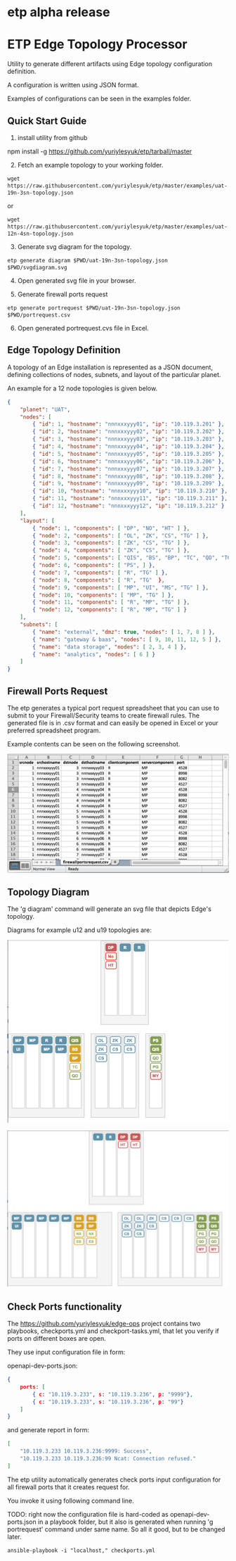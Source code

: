 # etp alpha release


# ETP Edge Topology Processor

Utility to generate different artifacts using Edge topology configuration definition.

A configuration is written using JSON format. 

Examples of configurations can be seen in the examples folder.

## Quick Start Guide

1. install utility from github

npm install -g https://github.com/yuriylesyuk/etp/tarball/master


2. Fetch an example topology to your working folder. 

```shell
wget https://raw.githubusercontent.com/yuriylesyuk/etp/master/examples/uat-19n-3sn-topology.json
```
or
```shell
wget https://raw.githubusercontent.com/yuriylesyuk/etp/master/examples/uat-12n-4sn-topology.json
```

3. Generate svg diagram for the topology.
```shell
etp generate diagram $PWD/uat-19n-3sn-topology.json $PWD/svgdiagram.svg
```
4. Open generated svg file in your browser.


5. Generate firewall ports request
```shell
etp generate portrequest $PWD/uat-19n-3sn-topology.json $PWD/portrequest.csv
```

6. Open generated portrequest.cvs file in Excel.

## Edge Topology Definition

A topology of an Edge installation is represented as a JSON document, defining collections of nodes, subnets, and layout of the particular planet.

An example for a 12 node topologies is given below.

```json
{
    "planet": "UAT",
    "nodes": [
        { "id": 1, "hostname": "nnnxxxyyy01", "ip": "10.119.3.201" },
        { "id": 2, "hostname": "nnnxxxyyy02", "ip": "10.119.3.202" },
        { "id": 3, "hostname": "nnnxxxyyy03", "ip": "10.119.3.203" },
        { "id": 4, "hostname": "nnnxxxyyy04", "ip": "10.119.3.204" },
        { "id": 5, "hostname": "nnnxxxyyy05", "ip": "10.119.3.205" },
        { "id": 6, "hostname": "nnnxxxyyy06", "ip": "10.119.3.206" },
        { "id": 7, "hostname": "nnnxxxyyy07", "ip": "10.119.3.207" },
        { "id": 8, "hostname": "nnnxxxyyy08", "ip": "10.119.3.208" },
        { "id": 9, "hostname": "nnnxxxyyy09", "ip": "10.119.3.209" },
        { "id": 10, "hostname": "nnnxxxyyy10", "ip": "10.119.3.210" },
        { "id": 11, "hostname": "nnnxxxyyy11", "ip": "10.119.3.211" },
        { "id": 12, "hostname": "nnnxxxyyy12", "ip": "10.119.3.212" }
    ],
    "layout": [
        { "node": 1, "components": [ "DP", "NO", "HT" ] },
        { "node": 2, "components": [ "OL", "ZK", "CS", "TG" ] },
        { "node": 3, "components": [ "ZK", "CS", "TG" ] },
        { "node": 4, "components": [ "ZK", "CS", "TG" ] },
        { "node": 5, "components": [ "QIS", "BS", "BP", "TC", "QD", "TG", "IF", "GF" ] },
        { "node": 6, "components": [ "PS", ] },
        { "node": 7, "components": [ "R", "TG" ] },
        { "node": 8, "components": [ "R", "TG"  },
        { "node": 9, "components": [ "MP", "UI", "MS", "TG" ] },
        { "node": 10, "components": [ "MP", "TG" ] },
        { "node": 11, "components": [ "R", "MP", "TG" ] },
        { "node": 12, "components": [ "R", "MP", "TG" ] }
    ],
    "subnets": [
        { "name": "external", "dmz": true, "nodes": [ 1, 7, 8 ] },
        { "name": "gateway & baas", "nodes": [ 9, 10, 11, 12, 5 ] },
        { "name": "data storage", "nodes": [ 2, 3, 4 ] },
        { "name": "analytics", "nodes": [ 6 ] }
    ]
}
```

## Firewall Ports Request

The etp generates a typical port request spreadsheet that you can use to submit to your Firewall/Security teams to create firewall rules. The generated file is in .csv format and can easily be opened in Excel or your preferred spreadsheet program.

Example contents can be seen on the following screenshot.

![alt port requests](docs/fwportrequest.png)

## Topology Diagram

The 'g diagram' command will generate an svg file that depicts Edge's topology.

Diagrams for example u12 and u19 topologies are:

![alt u12](docs/svgdiagram-u12.png)

![alt u19](docs/svgdiagram-u19.png)


## Check Ports functionality

The https://github.com/yuriylesyuk/edge-ops project contains two playbooks, checkports.yml and checkport-tasks.yml, that let you verify if ports on different boxes are open.

They use input configuration file in form: 

openapi-dev-ports.json:
```json
{ 
    ports: [
        { c: "10.119.3.233", s: "10.119.3.236", p: "9999"},
        { c: "10.119.3.233", s: "10.119.3.236", p: "99"}
    ]
}
```

and generate report in form: 
```json
[
    "10.119.3.233 10.119.3.236:9999: Success",
    "10.119.3.233 10.119.3.236:99 Ncat: Connection refused."
]
```

The etp utility automatically generates check ports input configuration for all firewall ports that it creates request for.

You invoke it using following command line.

TODO: right now the configuration file is hard-coded as openapi-dev-ports.json in a playbook folder, but it also is generated when running 'g portrequest' command under same name. So all it good, but to be changed later.

```shell
ansible-playbook -i "localhost," checkports.yml
```
